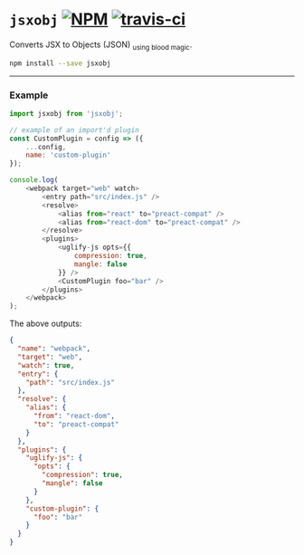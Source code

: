 # `jsxobj` [![NPM](https://img.shields.io/npm/v/jsxobj.svg?style=flat)](https://www.npmjs.org/package/jsxobj) [![travis-ci](https://travis-ci.org/developit/jsxobj.svg?branch=master)](https://travis-ci.org/developit/jsxobj)

Converts JSX to Objects (JSON) <sub>using blood magic</sub>.

```sh
npm install --save jsxobj
```

---

### Example

```js
import jsxobj from 'jsxobj';

// example of an import'd plugin
const CustomPlugin = config => ({
	...config,
	name: 'custom-plugin'
});

console.log(
	<webpack target="web" watch>
		<entry path="src/index.js" />
		<resolve>
			<alias from="react" to="preact-compat" />
			<alias from="react-dom" to="preact-compat" />
		</resolve>
		<plugins>
			<uglify-js opts={{
				compression: true,
				mangle: false
			}} />
			<CustomPlugin foo="bar" />
		</plugins>
	</webpack>
);
```


The above outputs:

```json
{
  "name": "webpack",
  "target": "web",
  "watch": true,
  "entry": {
    "path": "src/index.js"
  },
  "resolve": {
    "alias": {
      "from": "react-dom",
      "to": "preact-compat"
    }
  },
  "plugins": {
    "uglify-js": {
      "opts": {
        "compression": true,
        "mangle": false
      }
    },
    "custom-plugin": {
      "foo": "bar"
    }
  }
}
```
